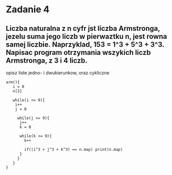 # Zadanie 4
## Liczba naturalna z n cyfr jst liczba Armstronga, jezelu suma jego liczb w pierwaztku n, jest rowna samej liczbie. Naprzyklad, 153 = 1^3 + 5^3 + 3^3. Napisac program otrzymania wszykich liczb Armstronga, z 3 i 4 liczb.
opisz liste jedno- i dwukierunkow, oraz cykliczne

```
arm(){
   i = 0
   n[3]
   
   while(i <= 9){
    i++
    j = 0
    
     while(j <= 9){
      j++
      k = 0
      
      while(k <= 9){
        k++
        
        if((i^3 + j^3 + k^3) == n.map) print(n.map)
      }
     }
   }
}
```
